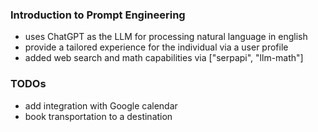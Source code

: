 ### Introduction to Prompt Engineering

- uses ChatGPT as the LLM for processing natural language in english
- provide a tailored experience for the individual via a user profile
- added web search and math capabilities via ["serpapi", "llm-math"]

### TODOs

- add integration with Google calendar
- book transportation to a destination
